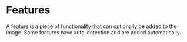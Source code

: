 # Features

A feature is a piece of functionality that can optionally be added to the image.
Some features have auto-detection and are added automatically.
